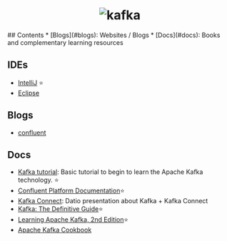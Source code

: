 <h1 align="center">
	<img src="https://kafka.apache.org/images/logo.png" alt="kafka">
	<br>
</h1>
## Contents
* [Blogs](#blogs): Websites / Blogs
* [Docs](#docs): Books and complementary learning resources

## IDEs
- [IntelliJ](https://www.jetbrains.com/idea/) :star:
- [Eclipse](http://scala-ide.org/)

## Blogs
- [confluent](https://www.confluent.io/blog/)

## Docs
- [Kafka tutorial](https://kafka.apache.org/quickstart): Basic tutorial to begin to learn the Apache Kafka technology. :star:
- [Confluent Platform Documentation](http://docs.confluent.io/3.1.1/):star:
- [Kafka Connect](http://www.slideshare.net/DatioBD/kafka-connect-datio): Datio presentation about Kafka + Kafka Connect
- [Kafka: The Definitive Guide](http://shop.oreilly.com/product/0636920044123.do):star:
- [Learning Apache Kafka, 2nd Edition](http://shop.oreilly.com/product/9781784393090.do):star:
- [Apache Kafka Cookbook](http://shop.oreilly.com/product/9781785882449.do)
